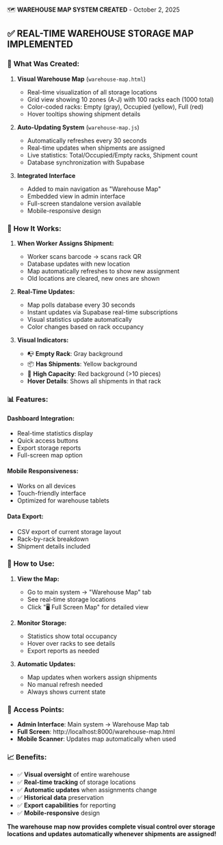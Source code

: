 🗺️ **WAREHOUSE MAP SYSTEM CREATED** - October 2, 2025

## ✅ **REAL-TIME WAREHOUSE STORAGE MAP IMPLEMENTED**

### 🎯 **What Was Created:**

1. **Visual Warehouse Map** (`warehouse-map.html`)
   - Real-time visualization of all storage locations
   - Grid view showing 10 zones (A-J) with 100 racks each (1000 total)
   - Color-coded racks: Empty (gray), Occupied (yellow), Full (red)
   - Hover tooltips showing shipment details

2. **Auto-Updating System** (`warehouse-map.js`)
   - Automatically refreshes every 30 seconds
   - Real-time updates when shipments are assigned
   - Live statistics: Total/Occupied/Empty racks, Shipment count
   - Database synchronization with Supabase

3. **Integrated Interface**
   - Added to main navigation as "Warehouse Map"
   - Embedded view in admin interface
   - Full-screen standalone version available
   - Mobile-responsive design

### 🔄 **How It Works:**

1. **When Worker Assigns Shipment:**
   - Worker scans barcode → scans rack QR
   - Database updates with new location
   - Map automatically refreshes to show new assignment
   - Old locations are cleared, new ones are shown

2. **Real-Time Updates:**
   - Map polls database every 30 seconds
   - Instant updates via Supabase real-time subscriptions
   - Visual statistics update automatically
   - Color changes based on rack occupancy

3. **Visual Indicators:**
   - 📭 **Empty Rack**: Gray background
   - 📦 **Has Shipments**: Yellow background  
   - 🚛 **High Capacity**: Red background (>10 pieces)
   - **Hover Details**: Shows all shipments in that rack

### 📊 **Features:**

#### **Dashboard Integration:**
- Real-time statistics display
- Quick access buttons
- Export storage reports
- Full-screen map option

#### **Mobile Responsiveness:**
- Works on all devices
- Touch-friendly interface
- Optimized for warehouse tablets

#### **Data Export:**
- CSV export of current storage layout
- Rack-by-rack breakdown
- Shipment details included

### 🚀 **How to Use:**

1. **View the Map:**
   - Go to main system → "Warehouse Map" tab
   - See real-time storage locations
   - Click "🖥️ Full Screen Map" for detailed view

2. **Monitor Storage:**
   - Statistics show total occupancy
   - Hover over racks to see details
   - Export reports as needed

3. **Automatic Updates:**
   - Map updates when workers assign shipments
   - No manual refresh needed
   - Always shows current state

### 🔗 **Access Points:**

- **Admin Interface**: Main system → Warehouse Map tab
- **Full Screen**: http://localhost:8000/warehouse-map.html
- **Mobile Scanner**: Updates map automatically when used

### 📈 **Benefits:**

- ✅ **Visual oversight** of entire warehouse
- ✅ **Real-time tracking** of storage locations
- ✅ **Automatic updates** when assignments change
- ✅ **Historical data** preservation
- ✅ **Export capabilities** for reporting
- ✅ **Mobile-responsive** design

**The warehouse map now provides complete visual control over storage locations and updates automatically whenever shipments are assigned!**